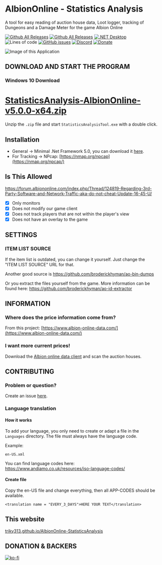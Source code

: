 AlbionOnline - Statistics Analysis
===================

A tool for easy reading of auction house data, Loot logger, tracking of Dungeons and a Damage Meter for the game Albion Online

[![Github All Releases](https://img.shields.io/github/v/release/Triky313/AlbionOnline-StatisticsAnalysis)](https://github.com/Triky313/AlbionOnline-StatisticsAnalysis/releases)
[![Github All Releases](https://img.shields.io/github/downloads/Triky313/AlbionOnline-StatisticsAnalysis/total.svg)](https://github.com/Triky313/AlbionOnline-StatisticsAnalysis/releases) 
[![.NET Desktop](https://github.com/Triky313/AlbionOnline-StatisticsAnalysis/actions/workflows/dotnet-desktop.yml/badge.svg)](https://github.com/Triky313/AlbionOnline-StatisticsAnalysis/actions/workflows/dotnet-desktop.yml)
![Lines of code](https://img.shields.io/tokei/lines/github/Triky313/AlbionOnline-StatisticsAnalysis) 
[![GitHub issues](https://img.shields.io/github/issues/Triky313/AlbionOnline-StatisticsAnalysis)](https://github.com/Triky313/AlbionOnline-StatisticsAnalysis/issues)
[![Discord](https://img.shields.io/badge/discord-join-blueviolet)](https://discord.gg/6dGTvuF5nJ) 
[![Donate](https://img.shields.io/badge/paypal-donate-1e477a)](https://www.paypal.me/schultzaaron)

![Image of this Application](https://user-images.githubusercontent.com/14247773/147143464-c36d0cba-dddb-4b34-bd2e-11e3f65e3289.png)

## DOWNLOAD AND START THE PROGRAM
### Windows 10 Download
# [StatisticsAnalysis-AlbionOnline-v5.0.0-x64.zip](https://github.com/Triky313/AlbionOnline-StatisticsAnalysis/releases/download/5.0.0/StatisticsAnalysis-AlbionOnline-v5.0.0-x64.zip)
Unzip the `.zip` file and start `StatisticsAnalysisTool.exe` with a double click.

## Installation
 - General -> Minimal .Net Framework 5.0, you can download it [here](https://dotnet.microsoft.com/download).
 - For Tracking -> NPcap: [https://nmap.org/npcap](https://nmap.org/npcap/)
 
## Is This Allowed
https://forum.albiononline.com/index.php/Thread/124819-Regarding-3rd-Party-Software-and-Network-Traffic-aka-do-not-cheat-Update-16-45-U/

- [x] Only monitors
- [x] Does not modify our game client
- [x] Does not track players that are not within the player's view
- [x] Does not have an overlay to the game

## SETTINGS 

### ITEM LIST SOURCE
If the item list is outdated, you can change it yourself. Just change the "ITEM LIST SOURCE" URL for that. 

Another good source is https://github.com/broderickhyman/ao-bin-dumps

Or you extract the files yourself from the game. More information can be found here: https://github.com/broderickhyman/ao-id-extractor


## INFORMATION

### Where does the price information come from?
From this project: [https://www.albion-online-data.com/](https://www.albion-online-data.com/)

### I want more current prices!
Download the [Albion online data client](https://www.albion-online-data.com/) and scan the auction houses.


## CONTRIBUTING

### Problem or question?
Create an issue [here](https://github.com/Triky313/AlbionOnline-StatisticsAnalysis/issues).

### Language translation

#### How it works
To add your language, you only need to create or adapt a file in the `Languages` directory.
The file must always have the language code. 

Example:
```
en-US.xml
```

You can find language codes here: https://www.andiamo.co.uk/resources/iso-language-codes/

#### Create file
Copy the en-US file and change everything, then all APP-CODES should be available. 
```
<translation name = "EVERY_3_DAYS">HERE YOUR TEXT</translation>
```

## This website
[triky313.github.io/AlbionOnline-StatisticsAnalysis](https://triky313.github.io/AlbionOnline-StatisticsAnalysis/)

## DONATION & BACKERS
[![ko-fi](https://www.ko-fi.com/img/githubbutton_sm.svg)](https://ko-fi.com/N4N81FD7A)
